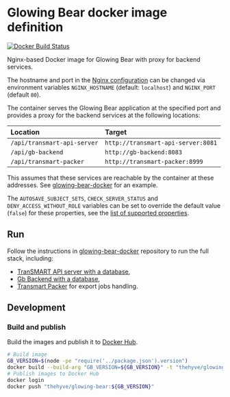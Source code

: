 # Glowing Bear docker image definition

[![Docker Build Status](https://img.shields.io/docker/pulls/thehyve/glowing-bear.svg)](https://hub.docker.com/r/thehyve/glowing-bear)

Nginx-based Docker image for Glowing Bear with proxy for backend services.

The hostname and port in the [Nginx configuration](nginx/nginx.conf) can be changed via
environment variables `NGINX_HOSTNAME` (default: `localhost`) and `NGINX_PORT` (default `80`).

The container serves the Glowing Bear application at the specified port and provides
a proxy for the backend services at the following locations:

| Location                    | Target
|:--------------------------- |:----------------------------------
| `/api/transmart-api-server` | `http://transmart-api-server:8081`
| `/api/gb-backend`           | `http://gb-backend:8083`
| `/api/transmart-packer`     | `http://transmart-packer:8999`

This assumes that these services are reachable by the container at these addresses.
See [glowing-bear-docker](https://github.com/thehyve/glowing-bear-docker) for an example. 

The `AUTOSAVE_SUBJECT_SETS`, `CHECK_SERVER_STATUS` and `DENY_ACCESS_WITHOUT_ROLE`
variables can be set to override the default value (`false`) for these properties,
see the [list of supported properties](../README.md#configuration).


## Run

Follow the instructions in [glowing-bear-docker](https://github.com/thehyve/glowing-bear-docker) repository to run the full stack, including:
- [TranSMART API server with a database](https://github.com/thehyve/transmart-core/tree/dev/docker),
- [Gb Backend with a database](https://github.com/thehyve/gb-backend/tree/dev/docker),
- [Transmart Packer](https://github.com/thehyve/transmart-packer) for export jobs handling.


## Development

### Build and publish

Build the images and publish it to [Docker Hub](https://hub.docker.com/r/thehyve/glowing-bear).

```bash
# Build image
GB_VERSION=$(node -pe "require('../package.json').version")
docker build --build-arg "GB_VERSION=${GB_VERSION}" -t "thehyve/glowing-bear:${GB_VERSION}" . --no-cache
# Publish images to Docker Hub
docker login
docker push "thehyve/glowing-bear:${GB_VERSION}"
```
